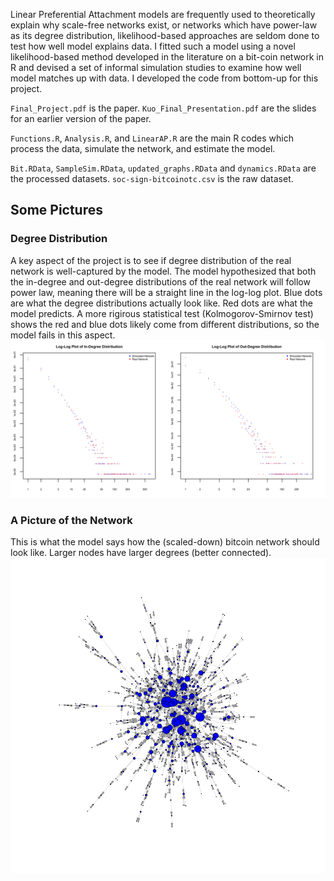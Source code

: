 Linear Preferential Attachment models are frequently used to theoretically explain why scale-free networks exist, or networks which have power-law as its degree distribution, likelihood-based approaches are seldom done to test how well model explains data. I fitted such a model using a novel likelihood-based method developed in the literature on a bit-coin network in R and devised a set of informal simulation studies to examine how well model matches up with data. I developed the code from bottom-up for this project. 

`Final_Project.pdf` is the paper. `Kuo_Final_Presentation.pdf` are the slides for an earlier version of the paper. 

`Functions.R`, `Analysis.R`, and `LinearAP.R` are the main R codes which process the data, simulate the network, and estimate the model. 

`Bit.RData`, `SampleSim.RData`, `updated_graphs.RData` and `dynamics.RData` are the processed datasets. `soc-sign-bitcoinotc.csv` is the raw dataset. 

## Some Pictures

### Degree Distribution
A key aspect of the project is to see if degree distribution of the real network is well-captured by the model. The model hypothesized that both the in-degree and out-degree distributions of the real network will follow power law, meaning there will be a straight line in the log-log plot. Blue dots are what the degree distributions actually look like. Red dots are what the model predicts. A more rigirous statistical test (Kolmogorov-Smirnov test) shows the red and blue dots likely come from different distributions, so the model fails in this aspect.
![](https://github.com/james-kuo/fitting-network-models/blob/master/degree_distribution.png)


### A Picture of the Network
This is what the model says how the (scaled-down) bitcoin network should look like. Larger nodes have larger degrees (better connected).
![](https://github.com/james-kuo/fitting-network-models/blob/master/SimLAP.png)
